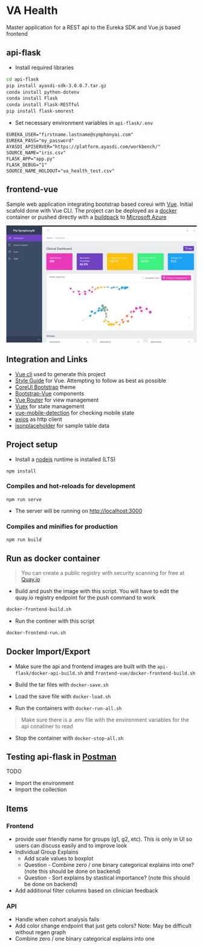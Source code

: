 # VA Health
Master application for a REST api to the Eureka SDK and Vue.js based frontend

## api-flask
* Install required libraries
```bash
cd api-flask
pip install ayasdi-sdk-3.0.0.7.tar.gz
conda install python-dotenv
conda install Flask
conda install Flask-RESTful
pip install flask-smorest
```
* Set necessary environment variables in `api-flask/.env`
```properties
EUREKA_USER="firstname.lastname@symphonyai.com"
EUREKA_PASS="my_password"
AYASDI_APISERVER="https://platform.ayasdi.com/workbench/"
SOURCE_NAME="iris.csv"
FLASK_APP="app.py"
FLASK_DEBUG="1"
SOURCE_NAME_HOLDOUT="va_health_test.csv"
```

## frontend-vue
Sample web application integrating bootstrap based coreui with [Vue](https://vuejs.org/). Initial scafold done with Vue CLI. The project can be deployed as a [docker](https://docs.docker.com/install/) container or pushed directly with a [buildpack](https://docs.cloudfoundry.org/buildpacks/nginx/index.html) to [Microsoft Azure](https://azure.microsoft.com/en-us/)

![screenshot](screenshots/screenshot.png)

## Integration and Links

* [Vue cli](https://cli.vuejs.org/) used to generate this project
* [Style Guide](https://vuejs.org/v2/style-guide/) for Vue. Attempting to follow as best as possible
* [CoreUI Bootstrap](https://coreui.io) theme
* [Bootstrap-Vue](https://bootstrap-vue.org/) components
* [Vue Router](https://router.vuejs.org/) for view management
* [Vuex](https://vuex.vuejs.org/) for state management
* [vue-mobile-detection](https://github.com/ajerez/vue-mobile-detection) for checking mobile state
* [axios](https://github.com/axios/axios) as http client
* [jsonplaceholder](https://jsonplaceholder.typicode.com/) for sample table data

## Project setup

* Install a [nodejs](https://nodejs.org/en/download/) runtime is installed (LTS)

```
npm install
```

### Compiles and hot-reloads for development
```
npm run serve
```

* The server will be running on [http://localhost:3000](http://localhost:3000)

### Compiles and minifies for production
```
npm run build
```

## Run as docker container

>You can create a public registry with security scanning for free at [Quay.io](https://quay.io)

* Build and push the image with this script. You will have to edit the quay.io registry endpoint for the push command to work
```bash
docker-frontend-build.sh
```

* Run the continer with this script
```bash
docker-frontend-run.sh
```

## Docker Import/Export

* Make sure the api and frontend images are built with the `api-flask/docker-api-build.sh` and `frontend-vue/docker-frontend-build.sh`

* Build the tar files with `docker-save.sh`

* Load the save file with `docker-load.sh`

* Run the containers with `docker-run-all.sh`
> Make sure there is a .env file with the environment variables for the api conatiner to read

* Stop the container with `docker-stop-all.sh`

## Testing api-flask in [Postman](https://www.postman.com/downloads/)

TODO

* Import the environment
* Import the collection

## Items 
### Frontend
* provide user friendly name for groups (g1, g2, etc).  This is only in UI so users can discuss easily and to improve look
* Individual Group Explains
    * Add scale values to boxplot
    * Question - Combine zero / one binary categorical explains into one? (note this should be done on backend)
    * Question - Sort explains by stastical importance? (note this should be done on backend)
* Add additional filter columns based on clinician feedback
### API
* Handle when cohort analysis fails
* Add color change endpoint that just gets colors?  Note: May be difficult without regen graph 
* Combine zero / one binary categorical explains into one
